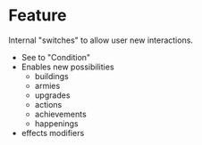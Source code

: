 
# Feature

Internal "switches" to allow user new interactions.

* See to "Condition"
* Enables new possibilities
    - buildings
    - armies
    - upgrades
    - actions
    - achievements
    - happenings
* effects modifiers

